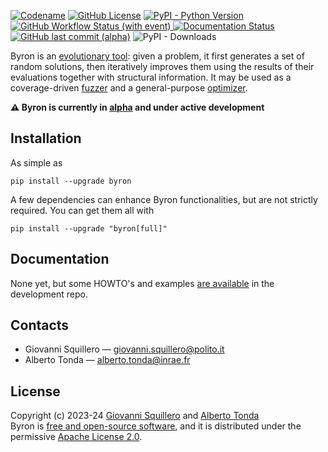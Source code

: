 [![Codename](https://img.shields.io/badge/codename-Don_Juan-pink.svg)](https://en.wikipedia.org/wiki/Don_Juan_(poem))
[![GitHub License](https://img.shields.io/github/license/squillero/byron)](https://opensource.org/licenses/)
[![PyPI - Python Version](https://img.shields.io/pypi/pyversions/byron)](https://www.python.org/)
[![GitHub Workflow Status (with event)](https://img.shields.io/github/actions/workflow/status/cad-polito-it/byron/pytest.yml?label=tests)
](https://github.com/cad-polito-it/byron/actions)
[![Documentation Status](https://readthedocs.org/projects/byron/badge/?version=pre-alpha)](https://byron.readthedocs.io/en/pre-alpha/?badge=pre-alpha)
[![GitHub last commit (alpha)](https://img.shields.io/github/last-commit/cad-polito-it/byron/alpha?label=last+github+commit)](https://github.com/cad-polito-it/byron/pulse)
![PyPI - Downloads](https://img.shields.io/pypi/dm/byron?label=downloads)

Byron is an [evolutionary tool](https://cad-polito-it.github.io/byron/evolution): given a problem, it first generates a set of random solutions, then iteratively improves them using the results of their evaluations together with structural information. It may be used as a coverage-driven [fuzzer](https://en.wikipedia.org/wiki/Fuzzing) and a general-purpose [optimizer](https://en.wikipedia.org/wiki/Engineering_optimization).

**⚠️ Byron is currently in [alpha](https://en.wikipedia.org/wiki/Software_release_life_cycle#Alpha) and under active development**

## Installation

As simple as

```
pip install --upgrade byron
```

A few dependencies can enhance Byron functionalities, but are not strictly required. You can get them all with

```
pip install --upgrade "byron[full]"
```

## Documentation

None yet, but some HOWTO's and examples [are available](https://github.com/cad-polito-it/byron/tree/alpha/examples) in the development repo.

## Contacts

* Giovanni Squillero — <giovanni.squillero@polito.it>
* Alberto Tonda — <alberto.tonda@inrae.fr>

## License

Copyright (c) 2023-24 [Giovanni Squillero](https://github.com/squillero) and [Alberto Tonda](https://github.com/albertotonda/)  
Byron is [free and open-source software](https://en.wikipedia.org/wiki/Free_and_open-source_software), and it is distributed under the permissive [Apache License 2.0](https://opensource.org/license/apache-2-0/).
